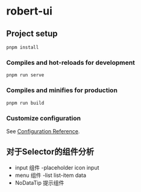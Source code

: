 # robert-ui

## Project setup
```
pnpm install
```

### Compiles and hot-reloads for development
```
pnpm run serve
```

### Compiles and minifies for production
```
pnpm run build
```

### Customize configuration
See [Configuration Reference](https://cli.vuejs.org/config/).

## 对于Selector的组件分析
- input 组件 -placeholder icon input
- menu 组件 -list list-item data
- NoDataTip 提示组件